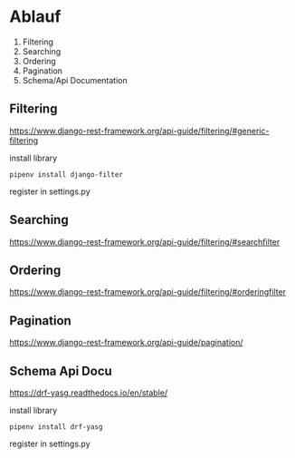 # Ablauf

1. Filtering
2. Searching
3. Ordering
4. Pagination
5. Schema/Api Documentation


## Filtering

https://www.django-rest-framework.org/api-guide/filtering/#generic-filtering

install library

```
pipenv install django-filter
```

register in settings.py


## Searching

https://www.django-rest-framework.org/api-guide/filtering/#searchfilter

## Ordering

https://www.django-rest-framework.org/api-guide/filtering/#orderingfilter

## Pagination

https://www.django-rest-framework.org/api-guide/pagination/

## Schema Api Docu

https://drf-yasg.readthedocs.io/en/stable/

install library

```
pipenv install drf-yasg
```

register in settings.py